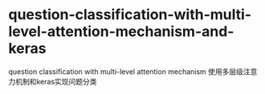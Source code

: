 # question-classification-with-multi-level-attention-mechanism-and-keras
question classification with multi-level attention mechanism 使用多层级注意力机制和keras实现问题分类
